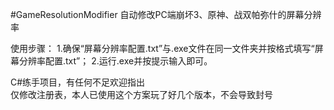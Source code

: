 #GameResolutionModifier
自动修改PC端崩坏3、原神、战双帕弥什的屏幕分辨率

使用步骤：
1.确保“屏幕分辨率配置.txt”与.exe文件在同一文件夹并按格式填写“屏幕分辨率配置.txt”；
2.运行.exe并按提示输入即可。

C#练手项目，有任何不足欢迎指出    
仅修改注册表，本人已使用这个方案玩了好几个版本，不会导致封号
